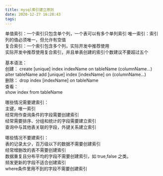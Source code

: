 ```yaml
---
title: mysql索引建立原则
date: 2020-12-27 16:28:43
tags:
---
```



单值索引：一个索引只包含单个列，一个表可以有多个单列索引 
唯一索引：索引列的值必须唯一，但允许有空值  
复合索引：一个索引包含多个列，实际开发中推荐使用  
实际开发中推荐使用复合索引，并且单表创建的索引个数建议不要超过五个

基本语法：  
创建：
create [unique] index indexName on tableName (columnName...)
alter tableName add [unique] index [indexName] on (columnName...)  
删除：
drop index [indexName] on tableName  
查看：  
show index from tableName  

哪些情况需要建索引：  
主键，唯一索引  
经常用作查询条件的字段需要创建索引  
经常需要排序、分组和统计的字段需要建立索引  
查询中与其他表关联的字段，外键关系建立索引  

哪些情况不要建索引：  
表的记录太少，百万级以下的数据不需要创建索引  
经常增删改的表不需要创建索引  
数据重复且分布平均的字段不需要创建索引，如 true,false 之类。  
频发更新的字段不适合创建索引  
where条件里用不到的字段不需要创建索引  